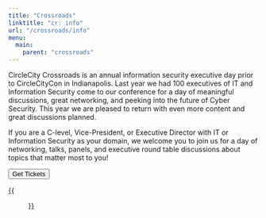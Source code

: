 ```yaml
---
title: "Crossroads"
linktitle: "cr: info"
url: "/crossroads/info"
menu:
  main:
    parent: "crossroads"
---
```

CircleCity Crossroads is an annual information security executive day prior to CircleCityCon in Indianapolis.
Last year we had 100 executives of IT and Information Security come to our conference for a day of meaningful discussions, great networking, and peeking into the future of Cyber Security.
This year we are pleased to return with even more content and great discussions planned.


If you are a C-level, Vice-President, or Executive Director with IT or Information Security as your domain, we welcome you to join us for a day of networking, talks, panels, and executive round table discussions about topics that matter most to you!

<a href="https://www.eventbrite.com/e/circlecitycrossroads-2019-tickets-56662514105">
<button type="button" enabled
  class="btn btn-template-main" 
  href="https://www.eventbrite.com/e/circlecitycrossroads-2019-tickets-56662514105">
  <i class="fa fa-ticket" aria-hidden="false"></i>
  Get Tickets
</button>
</a>

[{{<figure src="/img/cr_keynotes.jpg" class="center w-100 h-auto">}}][tic]

[tic]: https://www.eventbrite.com/e/circlecitycrossroads-2019-tickets-56662514105
